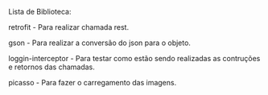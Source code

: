 Lista de Biblioteca:

retrofit - Para realizar chamada rest.

gson - Para realizar a conversão do json para o objeto.

loggin-interceptor - Para testar como estão sendo realizadas as contruções e retornos das chamadas.

picasso - Para fazer o carregamento das imagens.
